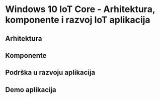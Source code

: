 # Windows 10 IoT Core - Arhitektura, komponente i razvoj IoT aplikacija

## Arhitektura

## Komponente

## Podrška u razvoju aplikacija

## Demo aplikacija
